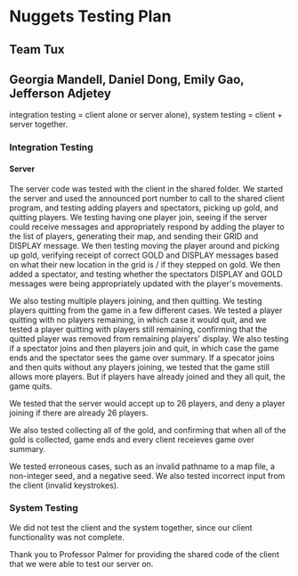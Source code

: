 # Nuggets Testing Plan 
## Team Tux 
## Georgia Mandell, Daniel Dong, Emily Gao, Jefferson Adjetey

integration testing = client alone or server alone), system testing = client + server together.

### Integration Testing

#### Server

The server code was tested with the client in the shared folder. We started the server and used the announced port number to call to the shared client program, and testing adding players and spectators, picking up gold, and quitting players. We testing having one player join, seeing if the server could receive messages and appropriately respond by adding the player to the list of players, generating their map, and sending their GRID and DISPLAY message. We then testing moving the player around and picking up gold, verifying receipt of correct GOLD and DISPLAY messages based on what their new location in the grid is / if they stepped on gold. We then added a spectator, and testing whether the spectators DISPLAY and GOLD messages were being appropriately updated with the player's movements. 

We also testing multiple players joining, and then quitting. We testing players quitting from the game in a few different cases. We tested a player quitting with no players remaining, in which case it would quit, and we tested a player quitting with players still remaining, confirming that the quitted player was removed from remaining players' display. We also testing if a spectator joins and then players join and quit, in which case the game ends and the spectator sees the game over summary. If a specator joins and then quits without any players joining, we tested that the game still allows more players. But if players have already joined and they all quit, the game quits. 

We tested that the server would accept up to 26 players, and deny a player joining if there are already 26 players. 

We also tested collecting all of the gold, and confirming that when all of the gold is collected, game ends and every client receieves game over summary.

We tested erroneous cases, such as an invalid pathname to a map file, a non-integer seed, and a negative seed. We also tested incorrect input from the client (invalid keystrokes).


### System Testing

We did not test the client and the system together, since our client functionality was not complete. 

Thank you to Professor Palmer for providing the shared code of the client that we were able to test our server on. 
